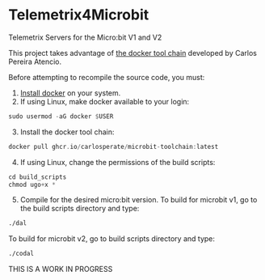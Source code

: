 # Telemetrix4Microbit
Telemetrix Servers for the Micro:bit V1 and V2

This project takes advantage of [the docker tool chain](https://github.com/carlosperate/docker-microbit-toolchain)
developed by Carlos Pereira Atencio.

Before attempting to recompile the source code, you must:

1. [Install docker](https://docs.docker.com/desktop/linux/install/) on your system.
2. If using Linux, make docker available to your login:
```asm
sudo usermod -aG docker $USER
```
3. Install the docker tool chain:
```asm
docker pull ghcr.io/carlosperate/microbit-toolchain:latest
```

4. If using Linux, change the permissions of the build scripts:
```asm
cd build_scripts
chmod ugo+x *
```
5. Compile for the desired micro:bit version.
   To build for microbit v1, go to the build scripts directory and type:
```asm
./dal
```

To build for microbit v2, go to build scripts directory and type:
```asm
./codal
```
THIS IS A WORK IN PROGRESS

